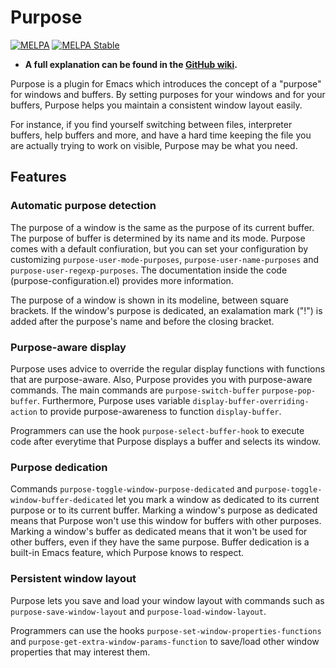 # Purpose

[![MELPA](http://melpa.org/packages/purpose-badge.svg)](http://melpa.org/#/purpose)
[![MELPA Stable](http://stable.melpa.org/packages/purpose-badge.svg)](http://stable.melpa.org/#/purpose)

- **A full explanation can be found in the [GitHub wiki](https://github.com/bmag/emacs-purpose/wiki).**

Purpose is a plugin for Emacs which introduces the concept of a
"purpose" for windows and buffers. By setting purposes for your windows
and for your buffers, Purpose helps you maintain a consistent window
layout easily.

For instance, if you find yourself switching between files, interpreter
buffers, help buffers and more, and have a hard time keeping the file
you are actually trying to work on visible, Purpose may be what you
need.


## Features

### Automatic purpose detection

The purpose of a window is the same as the purpose of its current
buffer. The purpose of buffer is determined by its name and its
mode. Purpose comes with a default confiuration, but you can set your
configuration by customizing `purpose-user-mode-purposes`,
`purpose-user-name-purposes` and `purpose-user-regexp-purposes`. The
documentation inside the code (purpose-configuration.el) provides more
information.

The purpose of a window is shown in its modeline, between square
brackets. If the window's purpose is dedicated, an exalamation mark
("!") is added after the purpose's name and before the closing
bracket.

### Purpose-aware display

Purpose uses advice to override the regular display functions with functions that
are purpose-aware. Also, Purpose provides you with purpose-aware commands.
The main commands are `purpose-switch-buffer` `purpose-pop-buffer`.
Furthermore, Purpose uses variable `display-buffer-overriding-action` to provide
purpose-awareness to function `display-buffer`.

Programmers can use the hook `purpose-select-buffer-hook` to execute code
after everytime that Purpose displays a buffer and selects its window.

### Purpose dedication

Commands `purpose-toggle-window-purpose-dedicated` and
`purpose-toggle-window-buffer-dedicated` let you mark a window as dedicated
to its current purpose or to its current buffer. Marking a window's
purpose as dedicated means that Purpose won't use this window for
buffers with other purposes. Marking a window's buffer as dedicated
means that it won't be used for other buffers, even if they have the
same purpose. Buffer dedication is a built-in Emacs feature, which
Purpose knows to respect.

### Persistent window layout

Purpose lets you save and load your window layout with commands such as
`purpose-save-window-layout` and `purpose-load-window-layout`.

Programmers can use the hooks `purpose-set-window-properties-functions` and
`purpose-get-extra-window-params-function` to save/load other window
properties that may interest them.
